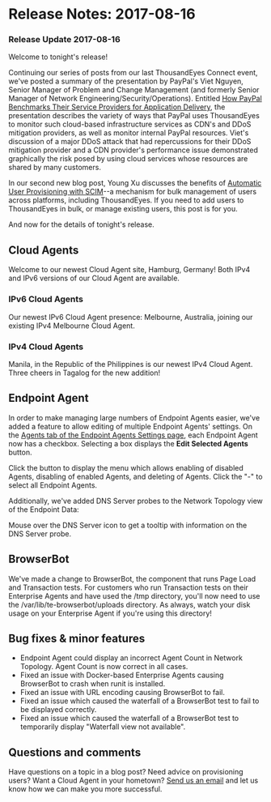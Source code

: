 # Release Notes: 2017-08-16

### Release Update 2017-08-16

Welcome to tonight's release!

Continuing our series of posts from our last ThousandEyes Connect event, we've posted a summary of the presentation by PayPal's Viet Nguyen, Senior Manager of Problem and Change Management \(and formerly Senior Manager of Network Engineering/Security/Operations\). Entitled [How PayPal Benchmarks Their Service Providers for Application Delivery](https://blog.thousandeyes.com/how-paypal-benchmarks-service-providers-application-delivery/), the presentation describes the variety of ways that PayPal uses ThousandEyes to monitor such cloud-based infrastructure services as CDN's and DDoS mitigation providers, as well as monitor internal PayPal resources. Viet's discussion of a major DDoS attack that had repercussions for their DDoS mitigation provider and a CDN provider's performance issue demonstrated graphically the risk posed by using cloud services whose resources are shared by many customers.

In our second new blog post, Young Xu discusses the benefits of [Automatic User Provisioning with SCIM](https://blog.thousandeyes.com/automatic-user-provisioning-scim/)--a mechanism for bulk management of users across platforms, including ThousandEyes. If you need to add users to ThousandEyes in bulk, or manage existing users, this post is for you.

And now for the details of tonight's release.

## Cloud Agents

Welcome to our newest Cloud Agent site, Hamburg, Germany! Both IPv4 and IPv6 versions of our Cloud Agent are available.

### IPv6 Cloud Agents

Our newest IPv6 Cloud Agent presence: Melbourne, Australia, joining our existing IPv4 Melbourne Cloud Agent.

### IPv4 Cloud Agents

Manila, in the Republic of the Philippines is our newest IPv4 Cloud Agent. Three cheers in Tagalog for the new addition!

## Endpoint Agent

In order to make managing large numbers of Endpoint Agents easier, we've added a feature to allow editing of multiple Endpoint Agents' settings. On the [Agents tab of the Endpoint Agents Settings page](https://app.thousandeyes.com/settings/agents/endpoint/?section=agents), each Endpoint Agent now has a checkbox. Selecting a box displays the **Edit Selected Agents** button.

Click the button to display the menu which allows enabling of disabled Agents, disabling of enabled Agents, and deleting of Agents. Click the "-" to select all Endpoint Agents.

Additionally, we've added DNS Server probes to the Network Topology view of the Endpoint Data:

Mouse over the DNS Server icon to get a tooltip with information on the DNS Server probe.

## BrowserBot

We've made a change to BrowserBot, the component that runs Page Load and Transaction tests. For customers who run Transaction tests on their Enterprise Agents and have used the /tmp directory, you'll now need to use the /var/lib/te-browserbot/uploads directory. As always, watch your disk usage on your Enterprise Agent if you're using this directory!

## Bug fixes & minor features

* Endpoint Agent could display an incorrect Agent Count in Network Topology. Agent Count is now correct in all cases.
* Fixed an issue with Docker-based Enterprise Agents causing BrowserBot to crash when runit is installed.
* Fixed an issue with URL encoding causing BrowserBot to fail.
* Fixed an issue which caused the waterfall of a BrowserBot test to fail to be displayed correctly.
* Fixed an issue which caused the waterfall of a BrowserBot test to temporarily display "Waterfall view not available".

## ​Questions and comments

Have questions on a topic in a blog post? Need advice on provisioning users? Want a Cloud Agent in your hometown? [Send us an email](mailto:support@thousandeyes.com?subject=2017-08-16+Release+Update) and let us know how we can make you more successful.

